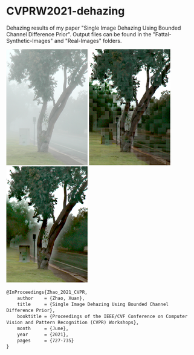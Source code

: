 # CVPRW2021-dehazing

Dehazing results of my paper "Single Image Dehazing Using Bounded Channel Difference Prior". 
Output files can be found in the "Fattal-Synthetic-Images" and "Real-Images" folders.

![Dehazing Example-Input](https://github.com/zx3682836/CVPRW-dehazing/blob/main/Real-Images/tree_input.png)
![Dehazing Example-Intermediate output](https://github.com/zx3682836/CVPRW-dehazing/blob/main/Real-Images/TREE_3result.png)
![Dehazing Example-Final output](https://github.com/zx3682836/CVPRW-dehazing/blob/main/Real-Images/tree_result.png)

```
@InProceedings{Zhao_2021_CVPR,
    author    = {Zhao, Xuan},
    title     = {Single Image Dehazing Using Bounded Channel Difference Prior},
    booktitle = {Proceedings of the IEEE/CVF Conference on Computer Vision and Pattern Recognition (CVPR) Workshops},
    month     = {June},
    year      = {2021},
    pages     = {727-735}
}

```
